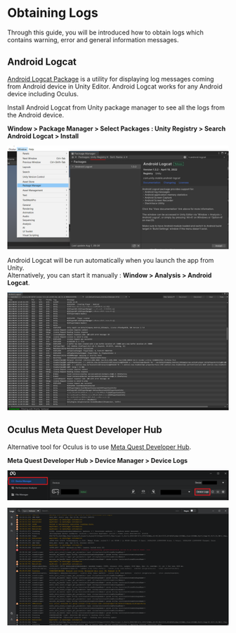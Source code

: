 # Obtaining Logs

Through this guide, you will be introduced how to obtain logs which contains warning, error and general information messages. 

## Android Logcat
<a href="https://docs.unity3d.com/Packages/com.unity.mobile.android-logcat@0.1/manual/index.html">Android Logcat Package</a> is a utility for displaying log messages coming from Android device in Unity Editor. 
Android Logcat works for any Android device including Oculus. 

Install Android Logcat from Unity package manager to see all the logs from the Android device.

**Window > Package Manager > Select Packages : Unity Registry > Search Android Logcat > Install**

<p align="center">
<img src="./assets/android-logcat.png">
</p>

Android Logcat will be run automatically when you launch the app from Unity. <br>
Alternatively, you can start it manually : **Window > Analysis > Android Logcat**.

<p align="center">
<img src="./assets/android-logcat-view.PNG">
</p>

## Oculus Meta Quest Developer Hub
Alternative tool for Oculus is to use <a href="https://developer.oculus.com/documentation/unity/ts-odh/">Meta Quest Developer Hub</a>. 

**Meta Quest Developer Hub > Device Manager > Device Logs**

<p align="center">
<img src="./assets/oculus-developer-hub.PNG">
</p>

<p align="center">
<img src="./assets/oculus-log.png">
</p>
